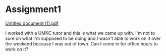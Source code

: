 # Assignment1
[Untitled document (1).pdf](https://github.com/AmanuelNBekele/Assignment1/files/12581860/Untitled.document.1.pdf)

I worked with a UMKC tutor and this is what we came up with. I'm not to sure on what I'm supposed to be doing and I wasn't able to work on it over the weekend because I was out of town. Can I come in for office hours to work on it?
